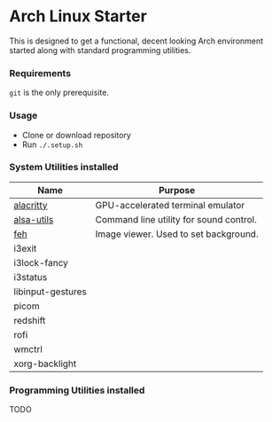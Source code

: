 # Arch Linux Starter

This is designed to get a functional, decent looking Arch environment started along with standard programming utilities.

### Requirements

`git` is the only prerequisite.

### Usage

- Clone or download repository
- Run `./.setup.sh`

### System Utilities installed
          

| Name   | Purpose |
|---|---|
| [alacritty](https://github.com/alacritty/alacritty)  |  GPU-accelerated terminal emulator  |
| [alsa-utils](https://github.com/alsa-project/alsa-utils)  |  Command line utility for sound control.  |
| [feh](https://github.com/derf/feh)  | Image viewer. Used to set background.  |
| i3exit | |
| i3lock-fancy | |
| i3status | |
| libinput-gestures | |
| picom | |
| redshift | |
| rofi | |
| wmctrl | |
| xorg-backlight | |

### Programming Utilities installed

TODO